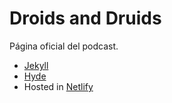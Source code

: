 # Droids and Druids

Página oficial del podcast.

- [Jekyll](https://jekyllrb.com/)
- [Hyde](https://github.com/poole/hyde)
- Hosted in [Netlify](https://www.netlify.com/)
